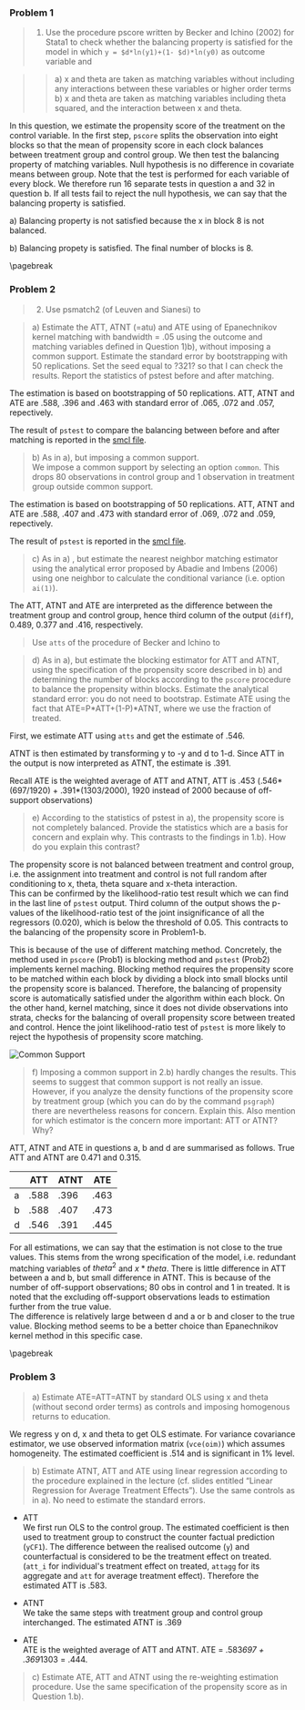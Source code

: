 
### Problem 1
> 1) Use the procedure pscore written by Becker and Ichino (2002) for Stata1 to check whether the balancing property is satisfied for the model in which `y = $d*ln(y1)+(1- $d)*ln(y0)` as outcome variable and  

> > a) x and theta are taken as matching variables without including any interactions
between these variables or higher order terms  
b) x and theta are taken as matching variables including theta squared, and the
interaction between x and theta.  

In this question, we estimate the propensity score of the treatment on the control variable. In the first step, `pscore` splits the observation into eight blocks so that the mean of propensity score in each clock balances between treatment group and control group. We then test the balancing property of matching variables. Null hypothesis is no difference in covariate means between group. Note that the test is performed for each variable of every block. We therefore run 16 separate tests in question a and 32 in question b. If all tests fail to reject the null hypothesis, we can say that the balancing property is satisfied.  

a) Balancing property is not satisfied because the x in block 8 is not balanced.  

b) Balancing propety is satisfied. The final number of blocks is 8.


\pagebreak

### Problem 2   
> 2) Use psmatch2 (of Leuven and Sianesi) to  

> a) Estimate the ATT, ATNT (=atu) and ATE using of Epanechnikov kernel matching with
bandwidth = .05 using the outcome and matching variables defined in Question 1)b), without imposing a common support. Estimate the standard error by bootstrapping with 50 replications. Set the seed equal to ?321? so that I can check the results. Report the statistics of pstest before and after matching.  

The estimation is based on bootstrapping of 50 replications. ATT, ATNT and ATE are .588, .396 and .463 with standard error of .065, .072 and .057, repectively.

The result of `pstest` to compare the balancing between before and after matching is reported in the [smcl file](https://github.com/yoshiki146/microeconometrics/blob/master/ex1.smcl).

>  b) As in a), but imposing a common support.  
We impose a common support by selecting an option `common`. This drops 80 observations in control group and 1 observation in treatment group outside common support.  

The estimation is based on bootstrapping of 50 replications. ATT, ATNT and ATE are .588, .407 and .473 with standard error of .069, .072 and .059, repectively.

The result of `pstest` is reported in the [smcl file](https://github.com/yoshiki146/microeconometrics/blob/master/ex1.smcl).


> c) As in a) , but estimate the nearest neighbor matching estimator using the analytical
error proposed by Abadie and Imbens (2006) using one neighbor to calculate the conditional variance (i.e. option `ai(1)`).  

The ATT, ATNT and ATE are interpreted as the difference between the treatment group and control group, hence third column of the output (`diff`), 0.489, 0.377 and .416, respectively.


> Use `atts` of the procedure of Becker and Ichino to  

> d) As in a), but estimate the blocking estimator for ATT and ATNT, using the specification of the propensity score described in b) and determining the number of blocks according to the `pscore` procedure to balance the propensity within blocks. Estimate the analytical standard error: you do not need to bootstrap. Estimate ATE using the fact that ATE=P*ATT+(1-P)*ATNT, where we use the fraction of treated.  

First, we estimate ATT using `atts` and get the estimate of .546.  

ATNT is then estimated by transforming y to -y and d to 1-d. Since ATT in the output is now interpreted as ATNT, the estimate is .391.

Recall ATE is the weighted average of ATT and ATNT, ATT is .453 (.546*(697/1920) + .391*(1303/2000), 1920 instead of 2000 because of off-support observations)  


> e) According to the statistics of pstest in a), the propensity score is not completely
balanced. Provide the statistics which are a basis for concern and explain why. This
contrasts to the findings in 1.b). How do you explain this contrast?   

The propensity score is not balanced between treatment and control group, i.e. the assignment into treatment and control is not full random after conditioning to x, theta, theta square and x-theta interaction.  
This can be confirmed by the likelihood-ratio test result which we can find in the last line of `pstest` output. Third column of the output shows the p-values of the likelihood-ratio test of the joint insignificance of all the regressors (0.020), which is below the threshold of 0.05. This contracts to the balancing of the propensity score in Problem1-b.  


This is because of the use of different matching method. Concretely, the method used in `pscore` (Prob1) is blocking method and `pstest` (Prob2) implements kernel maching. Blocking method requires the propensity score to be matched within each block by dividing a block into small blocks until the propensity score is balanced. Therefore, the balancing of propensity score is automatically satisfied under the algorithm within each block. On the other hand, kernel matching, since it does not divide observations into strata, checks for the balancing of overall  propensity score between treated and control. Hence the joint likelihood-ratio test of `pstest` is more likely to reject the hypothesis of propensity score matching.  

![Common Support](https://github.com/yoshiki146/microeconometrics/blob/master/comsup.png "commonSupport")


>  f) Imposing a common support in 2.b) hardly changes the results. This seems to suggest that common support is not really an issue. However, if you analyze the density functions of the propensity score by treatment group (which you can do by the command `psgraph`) there are nevertheless reasons for concern. Explain this. Also mention for which estimator is the concern more important: ATT or ATNT? Why?

ATT, ATNT and ATE in questions a, b and d are summarised as follows. True ATT and ATNT are 0.471 and 0.315.  

|   | ATT  | ATNT | ATE  |
|---|------|------|------|
| a | .588 | .396 | .463 |
| b | .588 | .407 | .473 |
| d | .546 | .391 | .445 |

For all estimations, we can say that the estimation is not close to the true values. This stems from the wrong specification of the model, i.e. redundant matching variables of $theta^2$ and $x*theta$.
There is little difference in ATT between a and b, but small difference in ATNT. This is because of the number of off-support observations; 80 obs in control and 1 in treated. It is noted that the excluding off-support observations leads to estimation further from the true value.  
The difference is relatively large between d and a or b and closer to the true value. Blocking method seems to be a better choice than Epanechnikov kernel method in this specific case.  




\pagebreak

### Problem 3  

> a) Estimate ATE=ATT=ATNT by standard OLS using x and theta (without second order terms) as controls and imposing homogenous returns to education.    

We regress y on d, x and theta to get OLS estimate. For variance covariance estimator, we use observed information matrix (`vce(oim)`) which assumes homogeneity.
The estimated coefficient is .514 and is significant in 1% level.  

> b) Estimate ATNT, ATT and ATE using linear regression according to the procedure explained in the lecture (cf. slides entitled “Linear Regression for Average Treatment Effects”). Use the same controls as in a). No need to estimate the standard errors.  

* ATT  
We first run OLS to the control group. The estimated coefficient is then used to treatment group to construct the counter factual prediction (`yCF1`). The difference between the realised outcome (`y`) and counterfactual is considered to be the treatment effect on treated. (`att_i` for individual's treatment effect on treated, `attagg` for its aggregate and `att` for average treatment effect). Therefore the estimated ATT is .583.  

* ATNT  
We take the same steps with treatment group and control group interchanged.
The estimated ATNT is .369  

* ATE  
ATE is the weighted average of ATT and ATNT. ATE = .583*697 + .369*1303 = .444.  

> c) Estimate ATE, ATT and ATNT using the re-weighting estimation procedure. Use the same specification of the propensity score as in Question 1.b).   
